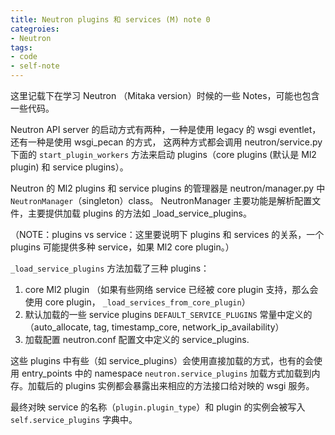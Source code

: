 ```yaml
---
title: Neutron plugins 和 services (M) note 0
categroies:
- Neutron
tags:
- code
- self-note
---
```


这里记载下在学习 Neutron （Mitaka version）时候的一些 Notes，可能也包含一些代码。

Neutron API server 的启动方式有两种，一种是使用 legacy 的 wsgi eventlet， 还有一种是使用 wsgi_pecan 的方式，
这两种方式都会调用 neutron/service.py 下面的 `start_plugin_workers` 方法来启动 plugins（core plugins (默认是 Ml2 plugin) 和 service plugins）。

Neutron 的 Ml2 plugins 和 service plugins 的管理器是 neutron/manager.py 中 `NeutronManager`（singleton）class。
NeutronManager 主要功能是解析配置文件，主要提供加载 plugins 的方法如 _load_service_plugins。

（NOTE：plugins vs service：这里要说明下 plugins 和 services 的关系，一个 plugins 可能提供多种 service，如果 Ml2 core plugin。）

`_load_service_plugins` 方法加载了三种 plugins：
  1. core Ml2 plugin （如果有些网络 service 已经被 core plugin 支持，那么会使用 core plugin， `_load_services_from_core_plugin`）
  2. 默认加载的一些 service plugins `DEFAULT_SERVICE_PLUGINS` 常量中定义的 （auto_allocate, tag, timestamp_core, network_ip_availability）
  3. 加载配置 neutron.conf 配置文中定义的 service_plugins.

这些 plugins 中有些（如 service_plugins）会使用直接加载的方式，也有的会使用 entry_points 中的 namespace `neutron.service_plugins` 加载方式加载到内存。加载后的 plugins 实例都会暴露出来相应的方法接口给对映的 wsgi 服务。

最终对映 service 的名称（`plugin.plugin_type`）和 plugin 的实例会被写入 `self.service_plugins` 字典中。
